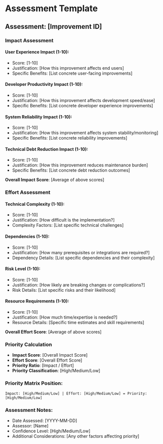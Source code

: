 # Assessment Template

## Assessment: [Improvement ID]

### Impact Assessment

#### User Experience Impact (1-10):
- Score: [1-10]
- Justification: [How this improvement affects end users]
- Specific Benefits: [List concrete user-facing improvements]

#### Developer Productivity Impact (1-10):
- Score: [1-10]
- Justification: [How this improvement affects development speed/ease]
- Specific Benefits: [List concrete developer experience improvements]

#### System Reliability Impact (1-10):
- Score: [1-10]
- Justification: [How this improvement affects system stability/monitoring]
- Specific Benefits: [List concrete reliability improvements]

#### Technical Debt Reduction Impact (1-10):
- Score: [1-10]
- Justification: [How this improvement reduces maintenance burden]
- Specific Benefits: [List concrete debt reduction outcomes]

**Overall Impact Score**: [Average of above scores]

### Effort Assessment

#### Technical Complexity (1-10):
- Score: [1-10]
- Justification: [How difficult is the implementation?]
- Complexity Factors: [List specific technical challenges]

#### Dependencies (1-10):
- Score: [1-10]
- Justification: [How many prerequisites or integrations are required?]
- Dependency Details: [List specific dependencies and their complexity]

#### Risk Level (1-10):
- Score: [1-10]
- Justification: [How likely are breaking changes or complications?]
- Risk Details: [List specific risks and their likelihood]

#### Resource Requirements (1-10):
- Score: [1-10]
- Justification: [How much time/expertise is needed?]
- Resource Details: [Specific time estimates and skill requirements]

**Overall Effort Score**: [Average of above scores]

### Priority Calculation

- **Impact Score**: [Overall Impact Score]
- **Effort Score**: [Overall Effort Score]
- **Priority Ratio**: [Impact / Effort]
- **Priority Classification**: [High/Medium/Low]

### Priority Matrix Position:
```
Impact: [High/Medium/Low] | Effort: [High/Medium/Low] = Priority: [High/Medium/Low]
```

### Assessment Notes:
- Date Assessed: [YYYY-MM-DD]
- Assessor: [Name]
- Confidence Level: [High/Medium/Low]
- Additional Considerations: [Any other factors affecting priority]
